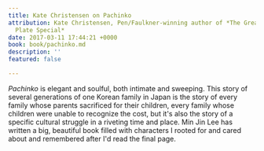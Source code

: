 ```yaml
---
title: Kate Christensen on Pachinko
attribution: Kate Christensen, Pen/Faulkner-winning author of *The Great Man* and   *Blue
  Plate Special*
date: 2017-03-11 17:44:21 +0000
book: book/pachinko.md
description: ''
featured: false

---
```

*Pachinko* is elegant and soulful, both intimate and sweeping. This story of several generations of one Korean family in Japan is the story of every family whose parents sacrificed for their children, every family whose children were unable to recognize the cost, but it's also the story of a specific cultural struggle in a riveting time and place. Min Jin Lee has written a big, beautiful book filled with characters I rooted for and cared about and remembered after I'd read the final page.
